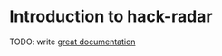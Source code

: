 # Introduction to hack-radar

TODO: write [great documentation](http://jacobian.org/writing/what-to-write/)
